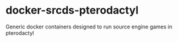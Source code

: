 # docker-srcds-pterodactyl
Generic docker containers designed to run source engine games in pterodactyl
